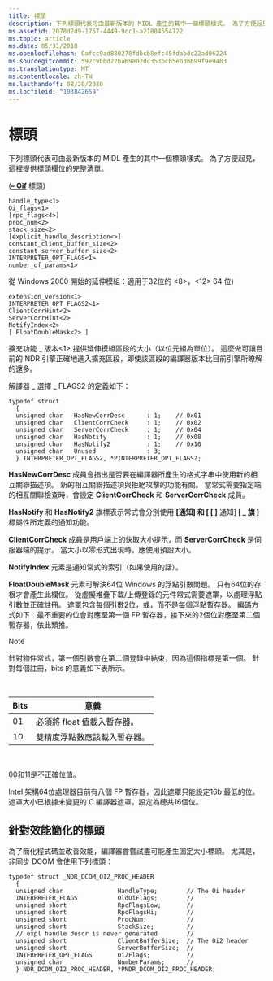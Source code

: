 ```yaml
---
title: 標頭
description: 下列標頭代表可由最新版本的 MIDL 產生的其中一個標頭樣式。 為了方便起見，這裡提供標頭欄位的完整清單。
ms.assetid: 2078d2d9-1757-4449-9cc1-a21804654722
ms.topic: article
ms.date: 05/31/2018
ms.openlocfilehash: 0afcc9ad880278fdbcb8efc45fdabdc22ad06224
ms.sourcegitcommit: 592c9bbd22ba69802dc353bcb5eb30699f9e9403
ms.translationtype: MT
ms.contentlocale: zh-TW
ms.lasthandoff: 08/20/2020
ms.locfileid: "103842659"
---
```

# <a name="the-header"></a>標頭

下列標頭代表可由最新版本的 MIDL 產生的其中一個標頭樣式。 為了方便起見，這裡提供標頭欄位的完整清單。

 ([**– Oif**](/windows/desktop/Midl/-oi) 標頭) 

``` syntax
handle_type<1> 
Oi_flags<1>
[rpc_flags<4>]
proc_num<2>  
stack_size<2>
[explicit_handle_description<>]
constant_client_buffer_size<2>
constant_server_buffer_size<2>
INTERPRETER_OPT_FLAGS<1>
number_of_params<1>
```

從 Windows 2000 開始的延伸模組：適用于32位的 <8>，<12> 64 位) 

``` syntax
extension_version<1>
INTERPRETER_OPT_FLAGS2<1>
ClientCorrHint<2>
ServerCorrHint<2>
NotifyIndex<2>
[ FloatDoubleMask<2> ]
```

擴充功能 \_ 版本<1> 提供延伸模組區段的大小（以位元組為單位）。 這麼做可讓目前的 NDR 引擎正確地進入擴充區段，即使該區段的編譯器版本比目前引擎所瞭解的還多。

解譯器 \_ 選擇 \_ FLAGS2 的定義如下：

``` syntax
typedef struct
  {
  unsigned char   HasNewCorrDesc      : 1;    // 0x01
  unsigned char   ClientCorrCheck     : 1;    // 0x02
  unsigned char   ServerCorrCheck     : 1;    // 0x04
  unsigned char   HasNotify           : 1;    // 0x08
  unsigned char   HasNotify2          : 1;    // 0x10
  unsigned char   Unused              : 3;
  } INTERPRETER_OPT_FLAGS2, *PINTERPRETER_OPT_FLAGS2;
```

**HasNewCorrDesc** 成員會指出是否要在編譯器所產生的格式字串中使用新的相互關聯描述項。 新的相互關聯描述項與拒絕攻擊的功能有關。 當常式需要指定端的相互關聯檢查時，會設定 **ClientCorrCheck** 和 **ServerCorrCheck** 成員。

**HasNotify** 和 **HasNotify2** 旗標表示常式會分別使用 **[通知] 和 [ \[ \]** 通知] **\[ \_ 旗 \]** 標屬性所定義的通知功能。

**ClientCorrCheck** 成員是用戶端上的快取大小提示，而 **ServerCorrCheck** 是伺服器端的提示。 當大小以零形式出現時，應使用預設大小。

**NotifyIndex** 元素是通知常式的索引（如果使用的話）。

**FloatDoubleMask** 元素可解決64位 Windows 的浮點引數問題。 只有64位的存根才會產生此欄位。 從虛擬堆疊下載/上傳登錄的元件常式需要遮罩，以處理浮點引數並正確註冊。 遮罩包含每個引數2位，或，而不是每個浮點暫存器。 編碼方式如下：最不重要的位會對應至第一個 FP 暫存器，接下來的2個位對應至第二個暫存器，依此類推。

> [!Note]  
> 針對物件常式，第一個引數會在第二個登錄中結束，因為這個指標是第一個。 針對每個註冊，bits 的意義如下表所示。

 



| Bits | 意義                                          |
|------|--------------------------------------------------|
| 01   | 必須將 float 值載入暫存器。  |
| 10   | 雙精度浮點數應該載入暫存器。 |



 

00和11是不正確位值。

Intel 架構64位處理器目前有八個 FP 暫存器，因此遮罩只能設定16b 最低的位。 遮罩大小已根據未變更的 C 編譯器遮罩，設定為總共16個位。

## <a name="header-streamlining-for-performance"></a>針對效能簡化的標頭

為了簡化程式碼並改善效能，編譯器會嘗試盡可能產生固定大小標頭。 尤其是，非同步 DCOM 會使用下列標頭：

``` syntax
typedef struct _NDR_DCOM_OI2_PROC_HEADER
  {
  unsigned char               HandleType;        // The Oi header
  INTERPRETER_FLAGS           OldOiFlags;        //
  unsigned short              RpcFlagsLow;       //
  unsigned short              RpcFlagsHi;        //
  unsigned short              ProcNum;           //
  unsigned short              StackSize;         //
  // expl handle descr is never generated        //
  unsigned short              ClientBufferSize;  // The Oi2 header
  unsigned short              ServerBufferSize;  //
  INTERPRETER_OPT_FLAGS       Oi2Flags;          //
  unsigned char               NumberParams;      //
  } NDR_DCOM_OI2_PROC_HEADER, *PNDR_DCOM_OI2_PROC_HEADER;
```

 

 